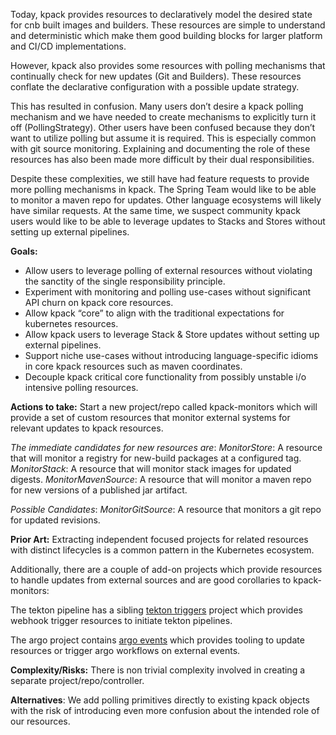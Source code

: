 Today, kpack provides resources to declaratively model the desired state for cnb built images and builders. These resources are simple to understand and deterministic which make them good building blocks for larger platform and CI/CD implementations.  

However, kpack also provides some resources with polling mechanisms that continually check for new updates (Git and Builders). These resources conflate the declarative configuration with a possible update strategy. 

This has resulted in confusion. Many users don’t desire a kpack polling mechanism and we have needed to create mechanisms to explicitly turn it off (PollingStrategy). Other users have been confused because they don’t want to utilize polling but assume it is required. This is especially common with git source monitoring. Explaining and documenting the role of these resources has also been made more difficult by their dual responsibilities. 

Despite these complexities, we still have had feature requests to provide more polling mechanisms in kpack. The Spring Team would like to be able to monitor a maven repo for updates. Other language ecosystems will likely have similar requests. At the same time, we suspect community kpack users would like to be able to leverage updates to Stacks and Stores without setting up external pipelines. 

**Goals:**
- Allow users to leverage polling of external resources without violating the sanctity of the single responsibility principle.
- Experiment with monitoring and polling use-cases without significant API churn on kpack core resources.
- Allow kpack “core” to align with the traditional expectations for kubernetes resources.
- Allow kpack users to leverage Stack & Store updates without setting up external pipelines. 
- Support niche use-cases without introducing language-specific idioms in core kpack resources such as maven coordinates.
- Decouple kpack critical core functionality from possibly unstable i/o intensive polling resources.

**Actions to take:**
Start a new project/repo called kpack-monitors which will provide a set of custom resources that monitor external systems for relevant updates to kpack resources. 

*The immediate candidates for new resources are*:
_MonitorStore_: A resource that will monitor a registry for new-build packages at a configured tag. 
_MonitorStack_: A resource that will monitor stack images for updated digests.
_MonitorMavenSource_: A resource that will monitor a maven repo for new versions of a published jar artifact. 

*Possible Candidates*:
_MonitorGitSource_: A resource that monitors a git repo for updated revisions.

**Prior Art:**
Extracting independent focused projects for related resources with distinct lifecycles is a common pattern in the Kubernetes ecosystem. 

Additionally, there are a couple of add-on projects which provide resources to handle updates from external sources and are good corollaries to kpack-monitors: 

The tekton pipeline has a sibling [tekton triggers](https://github.com/tektoncd/triggers) project which provides webhook trigger resources to initiate tekton pipelines. 

The argo project contains [argo events](https://argoproj.github.io/argo-events/) which provides tooling to update resources or trigger argo workflows on external events.  

**Complexity/Risks:**
There is non trivial complexity involved in creating a separate project/repo/controller.  

**Alternatives**:
We add polling primitives directly to existing kpack objects with the risk of introducing even more confusion about the intended role of our resources. 
